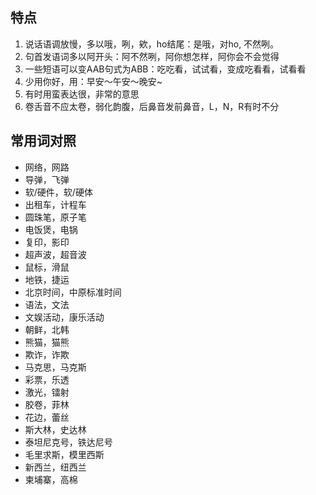 ## 特点

1. 说话语调放慢，多以哦，咧，欸，ho结尾：是哦，对ho, 不然咧。
2. 句首发语词多以阿开头：阿不然咧，阿你想怎样，阿你会不会觉得
3. 一些短语可以变AAB句式为ABB：吃吃看，试试看，变成吃看看，试看看
4. 少用你好，用：早安～午安～晚安~
5. 有时用蛮表达很，非常的意思
6. 卷舌音不应太卷，弱化韵腹，后鼻音发前鼻音，L，N，R有时不分

## 常用词对照

- 网络，网路
- 导弹，飞弹
- 软/硬件，软/硬体
- 出租车，计程车
- 圆珠笔，原子笔
- 电饭煲，电锅
- 复印，影印
- 超声波，超音波
- 鼠标，滑鼠
- 地铁，捷运
- 北京时间，中原标准时间
- 语法，文法
- 文娱活动，康乐活动
- 朝鲜，北韩
- 熊猫，猫熊
- 欺诈，诈欺
- 马克思，马克斯
- 彩票，乐透
- 激光，镭射
- 胶卷，菲林
- 花边，蕾丝
- 斯大林，史达林
- 泰坦尼克号，铁达尼号
- 毛里求斯，模里西斯
- 新西兰，纽西兰
- 柬埔寨，高棉